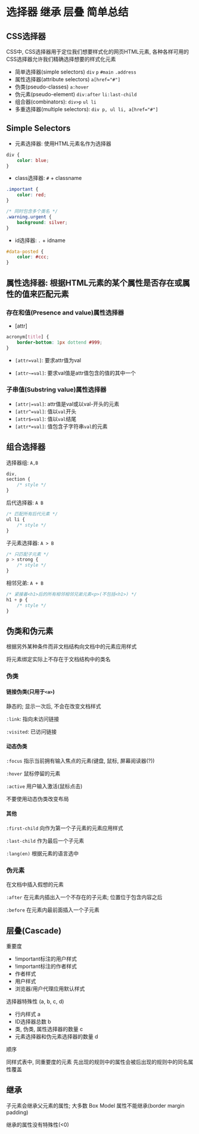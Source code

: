 # 选择器 继承 层叠 简单总结

## CSS选择器

CSS中, CSS选择器用于定位我们想要样式化的网页HTML元素, 各种各样可用的CSS选择器允许我们精确选择想要的样式化元素

* 简单选择器(simple selectors) `div` `p` `#main` `.address`
* 属性选择器(attribute selectors) `a[href="#"]`
* 伪类(pseudo-classes)  `a:hover`
* 伪元素(pseudo-element) `div:after` `li:last-child`
* 组合器(combinators): `div>p` `ul li`
* 多重选择器(multiple selectors): `div p, ul li, a[href="#"]`

## Simple Selectors

* 元素选择器: 使用HTML元素名作为选择器

```css
div {
    color: blue;
}
```

* class选择器: `#` + classname

```css
.important {
    color: red;
}

/* 同时包含多个类名 */
.warning.urgent {
    background: silver;
}
```

* id选择器: `.` + idname

```css
#data-posted {
    color: #ccc;
}
```

## 属性选择器: 根据HTML元素的某个属性是否存在或属性的值来匹配元素

### 存在和值(Presence and value)属性选择器

* [attr]

```css
acronym[title] {
    border-bottom: 1px dottend #999;
}
```

* `[attr=val]`: 要求attr值为val

* `[attr~=val]`: 要求val值是attr值包含的值的其中一个

### 子串值(Substring value)属性选择器

* `[attr|=val]`: attr值是val或以val-开头的元素
* `[attr^=val]`: 值以`val`开头
* `[attr$=val]`: 值以`val`结尾
* `[attr*=val]`: 值包含子字符串`val`的元素

## 组合选择器

选择器组: `A,B`

```css
div,
section {
    /* style */
}
```

后代选择器: `A B`

```css
/* 匹配所有后代元素 */
ul li {
    /* style */
}
```

子元素选择器: `A > B`

```css
/* 只匹配子元素 */
p > strong {
    /* style */
}
```

相邻兄弟: `A + B`

```css
/* 紧接着<h1>后的所有相邻相邻兄弟元素<p>(不包括<h1>) */
h1 + p {
    /* style */
}
```

## 伪类和伪元素

根据另外某种条件而非文档结构向文档中的元素应用样式

将元素绑定实际上不存在于文档结构中的类名

### 伪类

#### 链接伪类(只用于`<a>`)

静态的; 显示一次后, 不会在改变文档样式

`:link`: 指向未访问链接

`:visited`: 已访问链接

#### 动态伪类

`:focus` 指示当前拥有输入焦点的元素(键盘, 鼠标, 屏幕阅读器(?))

`:hover` 鼠标停留的元素

`:active` 用户输入激活(鼠标点击)

不要使用动态伪类改变布局

#### 其他

`:first-child` 向作为第一个子元素的元素应用样式

`:last-child` 作为最后一个子元素

`:lang(en)` 根据元素的语言选中

### 伪元素

在文档中插入假想的元素

`:after` 在元素内插出入一个不存在的子元素; 位置位于包含内容之后

`:before` 在元素内最前面插入一个子元素

## 层叠(Cascade)

重要度

* !important标注的用户样式
* !important标注的作者样式
* 作者样式
* 用户样式
* 浏览器/用户代理应用默认样式

选择器特殊性 (a, b, c, d)
* 行内样式 a
* ID选择器总数 b
* 类, 伪类, 属性选择器的数量 c
* 元素选择器和伪元素选择器的数量 d

顺序

同样式表中, 同重要度的元素 先出现的规则中的属性会被后出现的规则中的同名属性覆盖

## 继承

子元素会继承父元素的属性; 大多数 Box Model 属性不能继承(border margin padding)

继承的属性没有特殊性(<0)